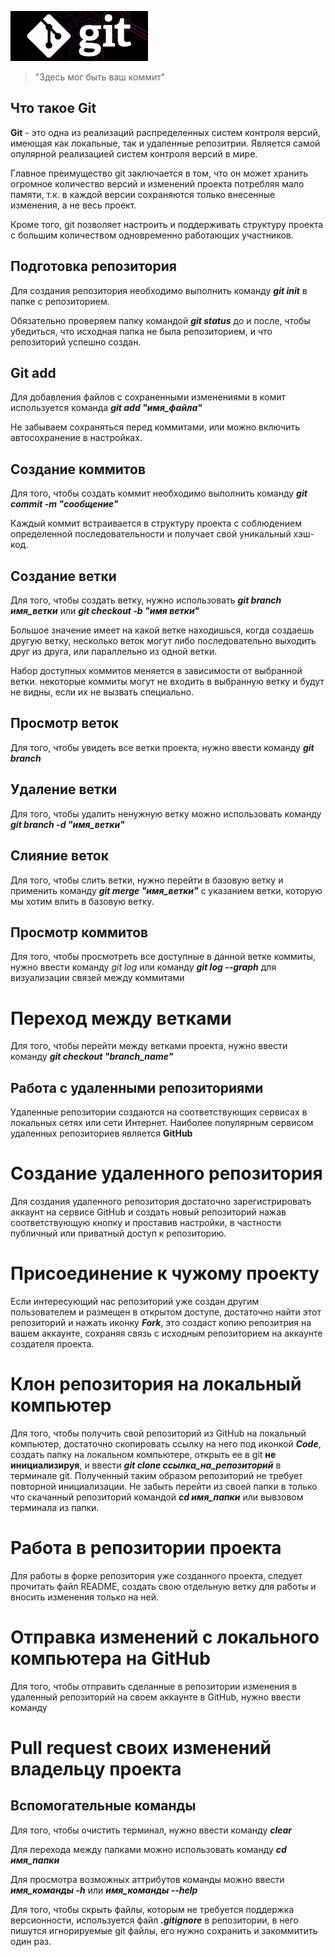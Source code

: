 ![логотипчик](git.png)

> "Здесь мог быть ваш коммит"

## Что такое Git

**Git** - это одна из реализаций распределенных систем контроля версий, имеющая как локальные, так и удаленные репозитрии. Является самой опулярной реализацией систем контроля версий в мире.

Главное преимущество git заключается в том, что он может хранить огромное количество версий и изменений проекта потребляя мало памяти, т.к. в каждой версии сохраняются только внесенные изменения, а не весь проект.

Кроме того, git позволяет настроить и поддерживать структуру проекта с большим количеством одновременно работающих участников.

## Подготовка репозитория

Для создания репозитория необходимо выполнить команду ***git init*** в папке с репозиторием.

Обязательно проверяем папку командой ***git status*** до и после, чтобы убедиться, что исходная папка не была репозиторием, и что репозиторий успешно создан.

## Git add

Для добавления файлов с сохраненными изменениями в комит используется команда ***git add "имя_файла"***

Не забываем сохраняться перед коммитами, или можно включить автосохранение в настройках.

## Создание коммитов

Для того, чтобы создать коммит необходимо выполнить команду ***git commit -m "сообщение"***

Каждый коммит встраивается в структуру проекта с соблюдением определенной последовательности и получает свой уникальный хэш-код.

## Создание ветки

Для того, чтобы создать ветку, нужно использовать ***git branch имя_ветки*** или ***git checkout -b "имя ветки"***

Большое значение имеет на какой ветке находишься, когда создаешь другую ветку, несколько веток могут либо последовательно выходить друг из друга, или параллельно из одной ветки.

Набор доступных коммитов меняется в зависимости от выбранной ветки. некоторые коммиты могут не входить в выбранную ветку и будут не видны, если их не вызвать специально.

## Просмотр веток

Для того, чтобы увидеть все ветки проекта, нужно ввести команду ***git branch***

## Удаление ветки

Для того, чтобы удалить ненужную ветку можно использовать команду ***git branch -d "имя_ветки"***

## Слияние веток

Для того, чтобы слить ветки, нужно перейти в базовую ветку и применить команду ***git merge "имя_ветки"*** с указанием ветки, которую мы хотим влить в базовую ветку.

## Просмотр коммитов

Для того, чтобы просмотреть все доступные в данной ветке коммиты, нужно ввести команду *git log* или команду ***git log --graph*** для визуализации связей между коммитами

# Переход между ветками

Для того, чтобы перейти между ветками проекта, нужно ввести команду ***git checkout "branch_name"***

## Работа с удаленными репозиториями

Удаленные репозитории создаются на соответствующих сервисах в локальных сетях или сети Интернет. Наиболее популярным сервисом удаленных репозиториев является **GitHub** 

# Создание удаленного репозитория

Для создания удаленного репозитория достаточно зарегистрировать аккаунт на сервисе GitHub и создать новый репозиторий нажав соответствующую кнопку и проставив настройки, в частности публичный или приватный доступ к репозиторию.

# Присоединение к чужому проекту 

Если интересующий нас репозиторий уже создан другим пользователем и размещен в открытом доступе, достаточно найти этот репозиторий и нажать иконку ***Fork***, это создаст копию репозитрия на вашем аккаунте, сохраняя связь с исходным репозиторием на аккаунте создателя проекта.

# Клон репозитория на локальный компьютер

Для того, чтобы получить свой репозиторий из GitHub на локальный компьютер, достаточно скопировать ссылку на него под иконкой ***Code***, создать папку на локальном компьютере, открыть ее в git **не инициализируя**, и ввести ***git clone ссылка_на_репозиторий*** в терминале git. Полученный таким образом репозиторий не требует повторной инициализации. Не забыть перейти из своей папки в только что скачанный репозиторий командой ***cd имя_папки*** или вывзовом терминала из папки.

# Работа в репозитории проекта

Для работы в форке репозитория уже созданного проекта, следует прочитать файл README, создать свою отдельную ветку для работы и вносить изменения только на ней. 

# Отправка изменений с локального компьютера на GitHub

Для того, чтобы отправить сделанные в репозитории изменения в удаленный репозиторий на своем аккаунте в GitHub, нужно ввести команду

# Pull request своих изменений владельцу проекта

## Вспомогательные команды

Для того, чтобы очистить терминал, нужно ввести команду ***clear***

Для перехода между папками можно использовать команду ***cd имя_папки***

Для просмотра возможных аттрибутов команды можно ввести ***имя_команды -h*** или ***имя_команды --help***

Для того, чтобы скрыть файлы, которым не требуется поддержка версионности, используется файл ***.gitignore*** в репозитории, в него пишутся игнорируемые git файлы, его нужно сохранить и закоммитить один раз.